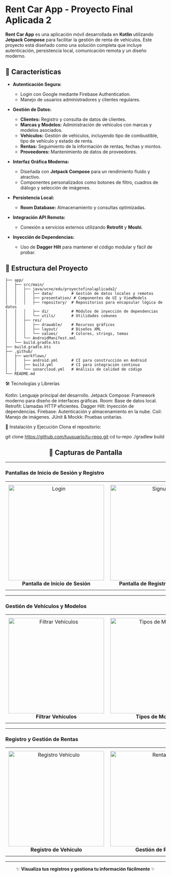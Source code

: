 
# Rent Car App - Proyecto Final Aplicada 2

**Rent Car App** es una aplicación móvil desarrollada en **Kotlin** utilizando **Jetpack Compose** para facilitar la gestión de renta de vehículos. Este proyecto está diseñado como una solución completa que incluye autenticación, persistencia local, comunicación remota y un diseño moderno.

## 🚀 Características

- **Autenticación Segura:**
  - Login con Google mediante Firebase Authentication.
  - Manejo de usuarios administradores y clientes regulares.

- **Gestión de Datos:**
  - **Clientes:** Registro y consulta de datos de clientes.
  - **Marcas y Modelos:** Administración de vehículos con marcas y modelos asociados.
  - **Vehículos:** Gestión de vehículos, incluyendo tipo de combustible, tipo de vehículo y estado de renta.
  - **Rentas:** Seguimiento de la información de rentas, fechas y montos.
  - **Proveedores:** Mantenimiento de datos de proveedores.

- **Interfaz Gráfica Moderna:**
  - Diseñada con **Jetpack Compose** para un rendimiento fluido y atractivo.
  - Componentes personalizados como botones de filtro, cuadros de diálogo y selección de imágenes.

- **Persistencia Local:**
  - **Room Database:** Almacenamiento y consultas optimizadas.

- **Integración API Remota:**
  - Conexión a servicios externos utilizando **Retrofit** y **Moshi**.

- **Inyección de Dependencias:**
  - Uso de **Dagger Hilt** para mantener el código modular y fácil de probar.

## 📂 Estructura del Proyecto

```plaintext
├── app/
│   ├── src/main/
│   │   ├── java/ucne/edu/proyectofinalaplicada2/
│   │   │   ├── data/        # Gestión de datos locales y remotos
│   │   │   ├── presentation/ # Componentes de UI y ViewModels
│   │   │   ├── repository/  # Repositorios para encapsular lógica de datos
│   │   │   ├── di/          # Módulos de inyección de dependencias
│   │   │   └── utils/       # Utilidades comunes
│   │   ├── res/
│   │   │   ├── drawable/    # Recursos gráficos
│   │   │   ├── layout/      # Diseños XML
│   │   │   └── values/      # Colores, strings, temas
│   │   └── AndroidManifest.xml
│   └── build.gradle.kts
├── build.gradle.kts
├── .github/
│   ├── workflows/
│   │   ├── android.yml      # CI para construcción en Android
│   │   ├── build.yml        # CI para integración continua
│   │   └── sonarcloud.yml   # Análisis de calidad de código
└── README.md
```
🛠️ Tecnologías y Librerías

Kotlin: Lenguaje principal del desarrollo.
Jetpack Compose: Framework moderno para diseño de interfaces gráficas.
Room: Base de datos local.
Retrofit: Llamadas HTTP eficientes.
Dagger Hilt: Inyección de dependencias.
Firebase: Autenticación y almacenamiento en la nube.
Coil: Manejo de imágenes.
JUnit & Mockk: Pruebas unitarias.

🚀 Instalación y Ejecución
Clona el repositorio:

git clone https://github.com/tuusuario/tu-repo.git
cd tu-repo
./gradlew build



<div align="center">

## 📸 **Capturas de Pantalla**

</div>

---

### Pantallas de Inicio de Sesión y Registro
<table>
  <tr>
    <td align="center" style="padding: 10px;">
      <img src="https://github.com/user-attachments/assets/ed7b1c31-f74e-4ae9-b2dc-de29324fd237" alt="Login" width="300"><br>
      <b>Pantalla de Inicio de Sesión</b>
    </td>
    <td align="center" style="padding: 10px;">
      <img src="https://github.com/user-attachments/assets/34f62c94-ae44-40e8-b3ae-d010e3175862" alt="Signup" width="300"><br>
      <b>Pantalla de Registro de Usuario</b>
    </td>
  </tr>
</table>

---

### Gestión de Vehículos y Modelos
<table>
  <tr>
    <td align="center" style="padding: 10px;">
      <img src="https://github.com/user-attachments/assets/d6edeea5-81b8-4006-8b67-ee09ffd12069" alt="Filtrar Vehículos" width="300"><br>
      <b>Filtrar Vehículos</b>
    </td>
    <td align="center" style="padding: 10px;">
      <img src="https://github.com/user-attachments/assets/5c2326fa-09eb-4b59-987c-a494f7ac44d2" alt="Tipos de Modelos" width="300"><br>
      <b>Tipos de Modelos</b>
    </td>
  </tr>
</table>

---

### Registro y Gestión de Rentas
<table>
  <tr>
    <td align="center" style="padding: 10px;">
      <img src="https://github.com/user-attachments/assets/439bc1c7-01ab-474c-b457-723c35c07938" alt="Registro Vehículo" width="300"><br>
      <b>Registro de Vehículo</b>
    </td>
    <td align="center" style="padding: 10px;">
      <img src="https://github.com/user-attachments/assets/4921d374-0a03-45ec-8ec9-d98694ba7ac1" alt="Rentas" width="300"><br>
      <b>Gestión de Rentas</b>
    </td>
  </tr>
</table>

---

<div align="center">

✨ **Visualiza tus registros y gestiona tu información fácilmente** ✨

</div>


